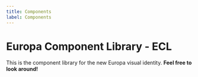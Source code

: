 ```yaml
---
title: Components
label: Components
---
```


# Europa Component Library - ECL

This is the component library for the new Europa visual identity. **Feel free to look around!**
